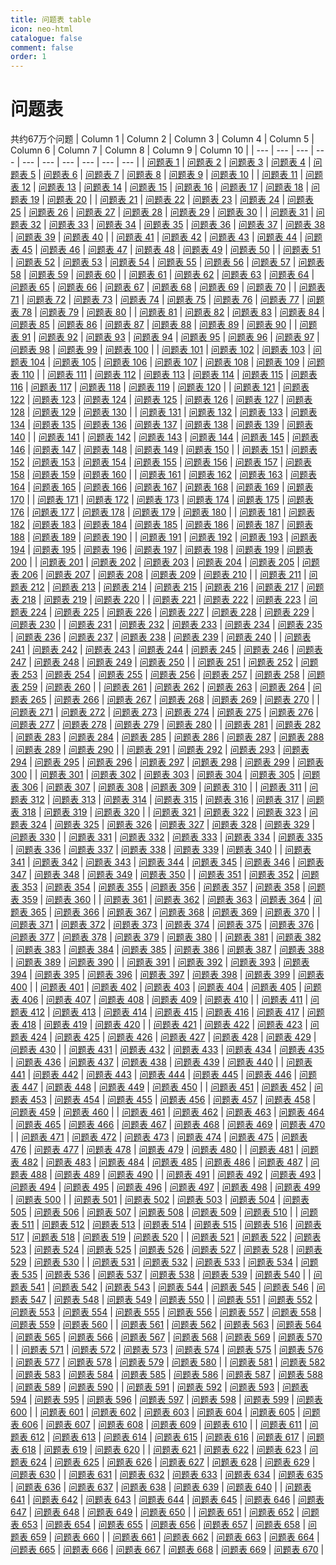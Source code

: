 ```yaml
---
title: 问题表 table
icon: neo-html
catalogue: false
comment: false
order: 1
---
```


# 问题表
共约67万个问题
| Column 1 | Column 2 | Column 3 | Column 4 | Column 5 | Column 6 | Column 7 | Column 8 | Column 9 | Column 10 |
| --- | --- | --- | --- | --- | --- | --- | --- | --- | --- |
| [问题表 1](./1.md) | [问题表 2](./2.md) | [问题表 3](./3.md) | [问题表 4](./4.md) | [问题表 5](./5.md) | [问题表 6](./6.md) | [问题表 7](./7.md) | [问题表 8](./8.md) | [问题表 9](./9.md) | [问题表 10](./10.md) |
| [问题表 11](./11.md) | [问题表 12](./12.md) | [问题表 13](./13.md) | [问题表 14](./14.md) | [问题表 15](./15.md) | [问题表 16](./16.md) | [问题表 17](./17.md) | [问题表 18](./18.md) | [问题表 19](./19.md) | [问题表 20](./20.md) |
| [问题表 21](./21.md) | [问题表 22](./22.md) | [问题表 23](./23.md) | [问题表 24](./24.md) | [问题表 25](./25.md) | [问题表 26](./26.md) | [问题表 27](./27.md) | [问题表 28](./28.md) | [问题表 29](./29.md) | [问题表 30](./30.md) |
| [问题表 31](./31.md) | [问题表 32](./32.md) | [问题表 33](./33.md) | [问题表 34](./34.md) | [问题表 35](./35.md) | [问题表 36](./36.md) | [问题表 37](./37.md) | [问题表 38](./38.md) | [问题表 39](./39.md) | [问题表 40](./40.md) |
| [问题表 41](./41.md) | [问题表 42](./42.md) | [问题表 43](./43.md) | [问题表 44](./44.md) | [问题表 45](./45.md) | [问题表 46](./46.md) | [问题表 47](./47.md) | [问题表 48](./48.md) | [问题表 49](./49.md) | [问题表 50](./50.md) |
| [问题表 51](./51.md) | [问题表 52](./52.md) | [问题表 53](./53.md) | [问题表 54](./54.md) | [问题表 55](./55.md) | [问题表 56](./56.md) | [问题表 57](./57.md) | [问题表 58](./58.md) | [问题表 59](./59.md) | [问题表 60](./60.md) |
| [问题表 61](./61.md) | [问题表 62](./62.md) | [问题表 63](./63.md) | [问题表 64](./64.md) | [问题表 65](./65.md) | [问题表 66](./66.md) | [问题表 67](./67.md) | [问题表 68](./68.md) | [问题表 69](./69.md) | [问题表 70](./70.md) |
| [问题表 71](./71.md) | [问题表 72](./72.md) | [问题表 73](./73.md) | [问题表 74](./74.md) | [问题表 75](./75.md) | [问题表 76](./76.md) | [问题表 77](./77.md) | [问题表 78](./78.md) | [问题表 79](./79.md) | [问题表 80](./80.md) |
| [问题表 81](./81.md) | [问题表 82](./82.md) | [问题表 83](./83.md) | [问题表 84](./84.md) | [问题表 85](./85.md) | [问题表 86](./86.md) | [问题表 87](./87.md) | [问题表 88](./88.md) | [问题表 89](./89.md) | [问题表 90](./90.md) |
| [问题表 91](./91.md) | [问题表 92](./92.md) | [问题表 93](./93.md) | [问题表 94](./94.md) | [问题表 95](./95.md) | [问题表 96](./96.md) | [问题表 97](./97.md) | [问题表 98](./98.md) | [问题表 99](./99.md) | [问题表 100](./100.md) |
| [问题表 101](./101.md) | [问题表 102](./102.md) | [问题表 103](./103.md) | [问题表 104](./104.md) | [问题表 105](./105.md) | [问题表 106](./106.md) | [问题表 107](./107.md) | [问题表 108](./108.md) | [问题表 109](./109.md) | [问题表 110](./110.md) |
| [问题表 111](./111.md) | [问题表 112](./112.md) | [问题表 113](./113.md) | [问题表 114](./114.md) | [问题表 115](./115.md) | [问题表 116](./116.md) | [问题表 117](./117.md) | [问题表 118](./118.md) | [问题表 119](./119.md) | [问题表 120](./120.md) |
| [问题表 121](./121.md) | [问题表 122](./122.md) | [问题表 123](./123.md) | [问题表 124](./124.md) | [问题表 125](./125.md) | [问题表 126](./126.md) | [问题表 127](./127.md) | [问题表 128](./128.md) | [问题表 129](./129.md) | [问题表 130](./130.md) |
| [问题表 131](./131.md) | [问题表 132](./132.md) | [问题表 133](./133.md) | [问题表 134](./134.md) | [问题表 135](./135.md) | [问题表 136](./136.md) | [问题表 137](./137.md) | [问题表 138](./138.md) | [问题表 139](./139.md) | [问题表 140](./140.md) |
| [问题表 141](./141.md) | [问题表 142](./142.md) | [问题表 143](./143.md) | [问题表 144](./144.md) | [问题表 145](./145.md) | [问题表 146](./146.md) | [问题表 147](./147.md) | [问题表 148](./148.md) | [问题表 149](./149.md) | [问题表 150](./150.md) |
| [问题表 151](./151.md) | [问题表 152](./152.md) | [问题表 153](./153.md) | [问题表 154](./154.md) | [问题表 155](./155.md) | [问题表 156](./156.md) | [问题表 157](./157.md) | [问题表 158](./158.md) | [问题表 159](./159.md) | [问题表 160](./160.md) |
| [问题表 161](./161.md) | [问题表 162](./162.md) | [问题表 163](./163.md) | [问题表 164](./164.md) | [问题表 165](./165.md) | [问题表 166](./166.md) | [问题表 167](./167.md) | [问题表 168](./168.md) | [问题表 169](./169.md) | [问题表 170](./170.md) |
| [问题表 171](./171.md) | [问题表 172](./172.md) | [问题表 173](./173.md) | [问题表 174](./174.md) | [问题表 175](./175.md) | [问题表 176](./176.md) | [问题表 177](./177.md) | [问题表 178](./178.md) | [问题表 179](./179.md) | [问题表 180](./180.md) |
| [问题表 181](./181.md) | [问题表 182](./182.md) | [问题表 183](./183.md) | [问题表 184](./184.md) | [问题表 185](./185.md) | [问题表 186](./186.md) | [问题表 187](./187.md) | [问题表 188](./188.md) | [问题表 189](./189.md) | [问题表 190](./190.md) |
| [问题表 191](./191.md) | [问题表 192](./192.md) | [问题表 193](./193.md) | [问题表 194](./194.md) | [问题表 195](./195.md) | [问题表 196](./196.md) | [问题表 197](./197.md) | [问题表 198](./198.md) | [问题表 199](./199.md) | [问题表 200](./200.md) |
| [问题表 201](./201.md) | [问题表 202](./202.md) | [问题表 203](./203.md) | [问题表 204](./204.md) | [问题表 205](./205.md) | [问题表 206](./206.md) | [问题表 207](./207.md) | [问题表 208](./208.md) | [问题表 209](./209.md) | [问题表 210](./210.md) |
| [问题表 211](./211.md) | [问题表 212](./212.md) | [问题表 213](./213.md) | [问题表 214](./214.md) | [问题表 215](./215.md) | [问题表 216](./216.md) | [问题表 217](./217.md) | [问题表 218](./218.md) | [问题表 219](./219.md) | [问题表 220](./220.md) |
| [问题表 221](./221.md) | [问题表 222](./222.md) | [问题表 223](./223.md) | [问题表 224](./224.md) | [问题表 225](./225.md) | [问题表 226](./226.md) | [问题表 227](./227.md) | [问题表 228](./228.md) | [问题表 229](./229.md) | [问题表 230](./230.md) |
| [问题表 231](./231.md) | [问题表 232](./232.md) | [问题表 233](./233.md) | [问题表 234](./234.md) | [问题表 235](./235.md) | [问题表 236](./236.md) | [问题表 237](./237.md) | [问题表 238](./238.md) | [问题表 239](./239.md) | [问题表 240](./240.md) |
| [问题表 241](./241.md) | [问题表 242](./242.md) | [问题表 243](./243.md) | [问题表 244](./244.md) | [问题表 245](./245.md) | [问题表 246](./246.md) | [问题表 247](./247.md) | [问题表 248](./248.md) | [问题表 249](./249.md) | [问题表 250](./250.md) |
| [问题表 251](./251.md) | [问题表 252](./252.md) | [问题表 253](./253.md) | [问题表 254](./254.md) | [问题表 255](./255.md) | [问题表 256](./256.md) | [问题表 257](./257.md) | [问题表 258](./258.md) | [问题表 259](./259.md) | [问题表 260](./260.md) |
| [问题表 261](./261.md) | [问题表 262](./262.md) | [问题表 263](./263.md) | [问题表 264](./264.md) | [问题表 265](./265.md) | [问题表 266](./266.md) | [问题表 267](./267.md) | [问题表 268](./268.md) | [问题表 269](./269.md) | [问题表 270](./270.md) |
| [问题表 271](./271.md) | [问题表 272](./272.md) | [问题表 273](./273.md) | [问题表 274](./274.md) | [问题表 275](./275.md) | [问题表 276](./276.md) | [问题表 277](./277.md) | [问题表 278](./278.md) | [问题表 279](./279.md) | [问题表 280](./280.md) |
| [问题表 281](./281.md) | [问题表 282](./282.md) | [问题表 283](./283.md) | [问题表 284](./284.md) | [问题表 285](./285.md) | [问题表 286](./286.md) | [问题表 287](./287.md) | [问题表 288](./288.md) | [问题表 289](./289.md) | [问题表 290](./290.md) |
| [问题表 291](./291.md) | [问题表 292](./292.md) | [问题表 293](./293.md) | [问题表 294](./294.md) | [问题表 295](./295.md) | [问题表 296](./296.md) | [问题表 297](./297.md) | [问题表 298](./298.md) | [问题表 299](./299.md) | [问题表 300](./300.md) |
| [问题表 301](./301.md) | [问题表 302](./302.md) | [问题表 303](./303.md) | [问题表 304](./304.md) | [问题表 305](./305.md) | [问题表 306](./306.md) | [问题表 307](./307.md) | [问题表 308](./308.md) | [问题表 309](./309.md) | [问题表 310](./310.md) |
| [问题表 311](./311.md) | [问题表 312](./312.md) | [问题表 313](./313.md) | [问题表 314](./314.md) | [问题表 315](./315.md) | [问题表 316](./316.md) | [问题表 317](./317.md) | [问题表 318](./318.md) | [问题表 319](./319.md) | [问题表 320](./320.md) |
| [问题表 321](./321.md) | [问题表 322](./322.md) | [问题表 323](./323.md) | [问题表 324](./324.md) | [问题表 325](./325.md) | [问题表 326](./326.md) | [问题表 327](./327.md) | [问题表 328](./328.md) | [问题表 329](./329.md) | [问题表 330](./330.md) |
| [问题表 331](./331.md) | [问题表 332](./332.md) | [问题表 333](./333.md) | [问题表 334](./334.md) | [问题表 335](./335.md) | [问题表 336](./336.md) | [问题表 337](./337.md) | [问题表 338](./338.md) | [问题表 339](./339.md) | [问题表 340](./340.md) |
| [问题表 341](./341.md) | [问题表 342](./342.md) | [问题表 343](./343.md) | [问题表 344](./344.md) | [问题表 345](./345.md) | [问题表 346](./346.md) | [问题表 347](./347.md) | [问题表 348](./348.md) | [问题表 349](./349.md) | [问题表 350](./350.md) |
| [问题表 351](./351.md) | [问题表 352](./352.md) | [问题表 353](./353.md) | [问题表 354](./354.md) | [问题表 355](./355.md) | [问题表 356](./356.md) | [问题表 357](./357.md) | [问题表 358](./358.md) | [问题表 359](./359.md) | [问题表 360](./360.md) |
| [问题表 361](./361.md) | [问题表 362](./362.md) | [问题表 363](./363.md) | [问题表 364](./364.md) | [问题表 365](./365.md) | [问题表 366](./366.md) | [问题表 367](./367.md) | [问题表 368](./368.md) | [问题表 369](./369.md) | [问题表 370](./370.md) |
| [问题表 371](./371.md) | [问题表 372](./372.md) | [问题表 373](./373.md) | [问题表 374](./374.md) | [问题表 375](./375.md) | [问题表 376](./376.md) | [问题表 377](./377.md) | [问题表 378](./378.md) | [问题表 379](./379.md) | [问题表 380](./380.md) |
| [问题表 381](./381.md) | [问题表 382](./382.md) | [问题表 383](./383.md) | [问题表 384](./384.md) | [问题表 385](./385.md) | [问题表 386](./386.md) | [问题表 387](./387.md) | [问题表 388](./388.md) | [问题表 389](./389.md) | [问题表 390](./390.md) |
| [问题表 391](./391.md) | [问题表 392](./392.md) | [问题表 393](./393.md) | [问题表 394](./394.md) | [问题表 395](./395.md) | [问题表 396](./396.md) | [问题表 397](./397.md) | [问题表 398](./398.md) | [问题表 399](./399.md) | [问题表 400](./400.md) |
| [问题表 401](./401.md) | [问题表 402](./402.md) | [问题表 403](./403.md) | [问题表 404](./404.md) | [问题表 405](./405.md) | [问题表 406](./406.md) | [问题表 407](./407.md) | [问题表 408](./408.md) | [问题表 409](./409.md) | [问题表 410](./410.md) |
| [问题表 411](./411.md) | [问题表 412](./412.md) | [问题表 413](./413.md) | [问题表 414](./414.md) | [问题表 415](./415.md) | [问题表 416](./416.md) | [问题表 417](./417.md) | [问题表 418](./418.md) | [问题表 419](./419.md) | [问题表 420](./420.md) |
| [问题表 421](./421.md) | [问题表 422](./422.md) | [问题表 423](./423.md) | [问题表 424](./424.md) | [问题表 425](./425.md) | [问题表 426](./426.md) | [问题表 427](./427.md) | [问题表 428](./428.md) | [问题表 429](./429.md) | [问题表 430](./430.md) |
| [问题表 431](./431.md) | [问题表 432](./432.md) | [问题表 433](./433.md) | [问题表 434](./434.md) | [问题表 435](./435.md) | [问题表 436](./436.md) | [问题表 437](./437.md) | [问题表 438](./438.md) | [问题表 439](./439.md) | [问题表 440](./440.md) |
| [问题表 441](./441.md) | [问题表 442](./442.md) | [问题表 443](./443.md) | [问题表 444](./444.md) | [问题表 445](./445.md) | [问题表 446](./446.md) | [问题表 447](./447.md) | [问题表 448](./448.md) | [问题表 449](./449.md) | [问题表 450](./450.md) |
| [问题表 451](./451.md) | [问题表 452](./452.md) | [问题表 453](./453.md) | [问题表 454](./454.md) | [问题表 455](./455.md) | [问题表 456](./456.md) | [问题表 457](./457.md) | [问题表 458](./458.md) | [问题表 459](./459.md) | [问题表 460](./460.md) |
| [问题表 461](./461.md) | [问题表 462](./462.md) | [问题表 463](./463.md) | [问题表 464](./464.md) | [问题表 465](./465.md) | [问题表 466](./466.md) | [问题表 467](./467.md) | [问题表 468](./468.md) | [问题表 469](./469.md) | [问题表 470](./470.md) |
| [问题表 471](./471.md) | [问题表 472](./472.md) | [问题表 473](./473.md) | [问题表 474](./474.md) | [问题表 475](./475.md) | [问题表 476](./476.md) | [问题表 477](./477.md) | [问题表 478](./478.md) | [问题表 479](./479.md) | [问题表 480](./480.md) |
| [问题表 481](./481.md) | [问题表 482](./482.md) | [问题表 483](./483.md) | [问题表 484](./484.md) | [问题表 485](./485.md) | [问题表 486](./486.md) | [问题表 487](./487.md) | [问题表 488](./488.md) | [问题表 489](./489.md) | [问题表 490](./490.md) |
| [问题表 491](./491.md) | [问题表 492](./492.md) | [问题表 493](./493.md) | [问题表 494](./494.md) | [问题表 495](./495.md) | [问题表 496](./496.md) | [问题表 497](./497.md) | [问题表 498](./498.md) | [问题表 499](./499.md) | [问题表 500](./500.md) |
| [问题表 501](./501.md) | [问题表 502](./502.md) | [问题表 503](./503.md) | [问题表 504](./504.md) | [问题表 505](./505.md) | [问题表 506](./506.md) | [问题表 507](./507.md) | [问题表 508](./508.md) | [问题表 509](./509.md) | [问题表 510](./510.md) |
| [问题表 511](./511.md) | [问题表 512](./512.md) | [问题表 513](./513.md) | [问题表 514](./514.md) | [问题表 515](./515.md) | [问题表 516](./516.md) | [问题表 517](./517.md) | [问题表 518](./518.md) | [问题表 519](./519.md) | [问题表 520](./520.md) |
| [问题表 521](./521.md) | [问题表 522](./522.md) | [问题表 523](./523.md) | [问题表 524](./524.md) | [问题表 525](./525.md) | [问题表 526](./526.md) | [问题表 527](./527.md) | [问题表 528](./528.md) | [问题表 529](./529.md) | [问题表 530](./530.md) |
| [问题表 531](./531.md) | [问题表 532](./532.md) | [问题表 533](./533.md) | [问题表 534](./534.md) | [问题表 535](./535.md) | [问题表 536](./536.md) | [问题表 537](./537.md) | [问题表 538](./538.md) | [问题表 539](./539.md) | [问题表 540](./540.md) |
| [问题表 541](./541.md) | [问题表 542](./542.md) | [问题表 543](./543.md) | [问题表 544](./544.md) | [问题表 545](./545.md) | [问题表 546](./546.md) | [问题表 547](./547.md) | [问题表 548](./548.md) | [问题表 549](./549.md) | [问题表 550](./550.md) |
| [问题表 551](./551.md) | [问题表 552](./552.md) | [问题表 553](./553.md) | [问题表 554](./554.md) | [问题表 555](./555.md) | [问题表 556](./556.md) | [问题表 557](./557.md) | [问题表 558](./558.md) | [问题表 559](./559.md) | [问题表 560](./560.md) |
| [问题表 561](./561.md) | [问题表 562](./562.md) | [问题表 563](./563.md) | [问题表 564](./564.md) | [问题表 565](./565.md) | [问题表 566](./566.md) | [问题表 567](./567.md) | [问题表 568](./568.md) | [问题表 569](./569.md) | [问题表 570](./570.md) |
| [问题表 571](./571.md) | [问题表 572](./572.md) | [问题表 573](./573.md) | [问题表 574](./574.md) | [问题表 575](./575.md) | [问题表 576](./576.md) | [问题表 577](./577.md) | [问题表 578](./578.md) | [问题表 579](./579.md) | [问题表 580](./580.md) |
| [问题表 581](./581.md) | [问题表 582](./582.md) | [问题表 583](./583.md) | [问题表 584](./584.md) | [问题表 585](./585.md) | [问题表 586](./586.md) | [问题表 587](./587.md) | [问题表 588](./588.md) | [问题表 589](./589.md) | [问题表 590](./590.md) |
| [问题表 591](./591.md) | [问题表 592](./592.md) | [问题表 593](./593.md) | [问题表 594](./594.md) | [问题表 595](./595.md) | [问题表 596](./596.md) | [问题表 597](./597.md) | [问题表 598](./598.md) | [问题表 599](./599.md) | [问题表 600](./600.md) |
| [问题表 601](./601.md) | [问题表 602](./602.md) | [问题表 603](./603.md) | [问题表 604](./604.md) | [问题表 605](./605.md) | [问题表 606](./606.md) | [问题表 607](./607.md) | [问题表 608](./608.md) | [问题表 609](./609.md) | [问题表 610](./610.md) |
| [问题表 611](./611.md) | [问题表 612](./612.md) | [问题表 613](./613.md) | [问题表 614](./614.md) | [问题表 615](./615.md) | [问题表 616](./616.md) | [问题表 617](./617.md) | [问题表 618](./618.md) | [问题表 619](./619.md) | [问题表 620](./620.md) |
| [问题表 621](./621.md) | [问题表 622](./622.md) | [问题表 623](./623.md) | [问题表 624](./624.md) | [问题表 625](./625.md) | [问题表 626](./626.md) | [问题表 627](./627.md) | [问题表 628](./628.md) | [问题表 629](./629.md) | [问题表 630](./630.md) |
| [问题表 631](./631.md) | [问题表 632](./632.md) | [问题表 633](./633.md) | [问题表 634](./634.md) | [问题表 635](./635.md) | [问题表 636](./636.md) | [问题表 637](./637.md) | [问题表 638](./638.md) | [问题表 639](./639.md) | [问题表 640](./640.md) |
| [问题表 641](./641.md) | [问题表 642](./642.md) | [问题表 643](./643.md) | [问题表 644](./644.md) | [问题表 645](./645.md) | [问题表 646](./646.md) | [问题表 647](./647.md) | [问题表 648](./648.md) | [问题表 649](./649.md) | [问题表 650](./650.md) |
| [问题表 651](./651.md) | [问题表 652](./652.md) | [问题表 653](./653.md) | [问题表 654](./654.md) | [问题表 655](./655.md) | [问题表 656](./656.md) | [问题表 657](./657.md) | [问题表 658](./658.md) | [问题表 659](./659.md) | [问题表 660](./660.md) |
| [问题表 661](./661.md) | [问题表 662](./662.md) | [问题表 663](./663.md) | [问题表 664](./664.md) | [问题表 665](./665.md) | [问题表 666](./666.md) | [问题表 667](./667.md) | [问题表 668](./668.md) | [问题表 669](./669.md) | [问题表 670](./670.md) |